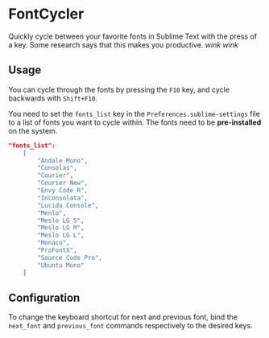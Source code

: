 FontCycler
==========

Quickly cycle between your favorite fonts in Sublime Text with the press of a key. Some research says that this makes you productive. *wink* *wink*

Usage
-----

You can cycle through the fonts by pressing the `F10` key, and cycle backwards with `Shift+F10`.

You need to set the `fonts_list` key in the `Preferences.sublime-settings` file to a list of fonts you want to cycle within. The fonts need to be **pre-installed** on the system.

```JSON
"fonts_list":
	[
		"Andale Mono",
		"Consolas",
		"Courier",
		"Courier New",
		"Envy Code R",
		"Inconsolata",
		"Lucida Console",
		"Menlo",
		"Meslo LG S",
		"Meslo LG M",
		"Meslo LG L",
		"Monaco",
		"ProFontX",
		"Source Code Pro",
		"Ubuntu Mono"
	]
```

Configuration
-------------

To change the keyboard shortcut for next and previous font, bind the `next_font` and `previous_font` commands respectively to the desired keys.
